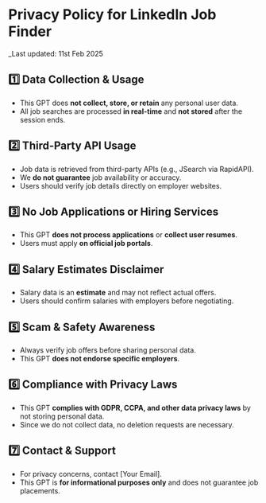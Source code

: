 # Privacy Policy for LinkedIn Job Finder 

_Last updated: 11st Feb 2025

## 1️⃣ Data Collection & Usage
- This GPT does **not collect, store, or retain** any personal user data.
- All job searches are processed **in real-time** and **not stored** after the session ends.

## 2️⃣ Third-Party API Usage
- Job data is retrieved from third-party APIs (e.g., JSearch via RapidAPI).
- We **do not guarantee** job availability or accuracy.
- Users should verify job details directly on employer websites.

## 3️⃣ No Job Applications or Hiring Services
- This GPT **does not process applications** or **collect user resumes**.
- Users must apply **on official job portals**.

## 4️⃣ Salary Estimates Disclaimer
- Salary data is an **estimate** and may not reflect actual offers.
- Users should confirm salaries with employers before negotiating.

## 5️⃣ Scam & Safety Awareness
- Always verify job offers before sharing personal data.
- This GPT **does not endorse specific employers**.

## 6️⃣ Compliance with Privacy Laws
- This GPT **complies with GDPR, CCPA, and other data privacy laws** by not storing personal data.
- Since we do not collect data, no deletion requests are necessary.

## 7️⃣ Contact & Support
- For privacy concerns, contact [Your Email].
- This GPT is **for informational purposes only** and does not guarantee job placements.
